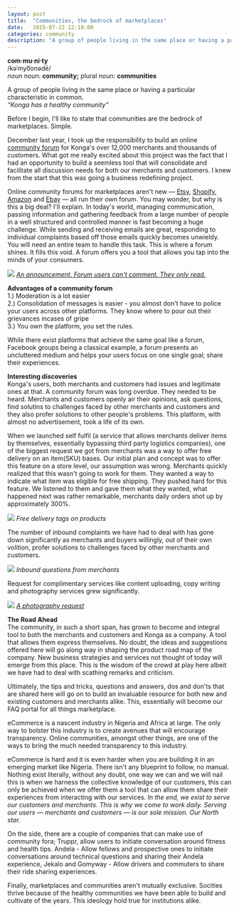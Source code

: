 ```yaml
---
layout: post
title:  "Communities, the bedrock of marketplaces"
date:   2015-07-22 12:18:00
categories: community
description: "A group of people living in the same place or having a particular characteristic in common."
---
```

<p>
<strong>com·mu·ni·ty</strong><br/>
/kəˈmyo͞onədē/<br>
<em>noun</em>
noun: <strong>community;</strong> plural noun: <strong>communities</strong><br/>

A group of people living in the same place or having a particular characteristic in common.<br/>
<span class="text-muted"><em>&#8220;Konga has a healthy community&#8221;</em></span>
</p>

Before I begin, I'll like to state that communities are the bedrock of marketplaces. Simple.

December last year, I took up the responsibility to build an online <a href="http://community.konga.com" target="_blank">community forum</a> for Konga's over 12,000 merchants and thousands of customers. What got me really excited about this project was the fact that I had an opportunity to build a seemless tool that will consolidate and facilitate all discussion needs for both our merchants and customers. I knew from the start that this was going a business redefining project.

Online community forums for marketplaces aren't new &mdash; <a href="https://www.etsy.com/forums" target="_blank">Etsy</a>, <a href="https://ecommerce.shopify.com/forums" target="_blank">Shopify</a>, <a href="https://sellercentral.amazon.com/forums/index.jspa" target="_blank">Amazon</a> and <a href="http://community.ebay.com/" target="_blank">Ebay</a> &mdash; all run their own forum. You may wonder, but why is this a big deal? I'll explain. In today's world, managing communication, passing information and gathering feedback from a large number of people in a well structured and controlled manner is fast becoming a huge challenge. While sending and receiving emails are great, responding to individual complaints based off those emails quickly becomes unwieldy. You will need an entire team to handle this task. This is where a forum shines. It fills this void. A forum offers you a tool that allows you tap into the minds of your consumers.

<img src="{{ site.url }}/assets/article_images/communities/announcement.png"/>
<span class="text-muted"><em><a href="http://community.konga.com/thread/introducing-the-new-order-life-cycle-on-konga-mall">An announcement. Forum users can't comment. They only read.</a></em></span>

<strong>Advantages of a community forum</strong><br/>
1.) Moderation is a lot easier<br/>
2.) Consolidation of messages is easier - you almost don't have to police your users across other platforms. They know where to pour out their grievances incases of gripe<br/>
3.) You own the platform, you set the rules. 

While there exist platforms that achieve the same goal like a forum, Facebook groups being a classical example, a forum presents an uncluttered medium and helps your users focus on one single goal; share their experiences. 

<strong>Interesting discoveries</strong><br/>
Konga's users, both merchants and customers had issues and legitimate ones at that. A community forum was long overdue. They needed to be heard. Merchants and customers openly air their opinions, ask questions, find solutins to challenges faced by other merchants and customers and they also profer solutions to other people's problems. This platform, with almost no advertisement, took a life of its own.

When we launched self fulfil (a service that allows merchants deliver items by themselves, essentially bypassing third party logistics companies), one of the biggest request we got from merchants was a way to offer free delivery on an item(SKU) bases. Our initial plan and concept was to offer this feature on a store level, our assumption was wrong. Merchants quickly realized that this wasn't going to work for them. They wanted a way to indicate what item was eligible for free shipping. They pushed hard for this feature. We listened to them and gave them what they wanted, what happened next was rather remarkable, merchants daily orders shot up by approximately 300%.

<img src="{{ site.url }}/assets/article_images/communities/free-delivery.png"/>
<span class="text-muted"><em>Free delivery tags on products</em></span>

The number of inbound complaints we have had to deal with has gone down significantly as merchants and buyers willingly, out of  their own volition, profer solutions to challenges faced by other merchants and customers.

<img src="{{ site.url }}/assets/article_images/communities/how-do-i-ship.png"/>
<span class="text-muted"><em>Inbound questions from merchants</em></span>

Request for complimentary services like content uploading, copy writing and photography services grew significantly.

<img src="{{ site.url }}/assets/article_images/communities/photo.png"/>
<span class="text-muted"><em><a href="http://community.konga.com/thread/i-need-a-konga-certified-photographer-in-my-area">A photography request</a></em></span>

<strong>The Road Ahead</strong><br/>
The community, in such a short span, has grown to become and integral tool to both the merchants and customers and Konga as a company. A tool that allows them express themselves. No doubt, the ideas and suggestions offered here will go along way in shaping the product road map of the company. New business strategies and services not thought of today will emerge from this place. This is the wisdom of the crowd at play here albeit we have had to deal with scathing remarks and criticism.

Ultimately, the tips and tricks, questions and answers, dos and don'ts that are shared here will go on to build an invaluable resource for both new and existing customers and merchants alike. This, essentially will become our FAQ portal for all things marketplace.

eCommerce is a nascent industry in Nigeria and Africa at large. The only way to bolster this industry is to create avenues that will encourage transparency. Online communities, amongst other things, are one of the ways to bring the much needed transparency to this industry.

eCommerce is hard and it is even harder when you are building it in an emerging market like Nigeria. There isn't any blueprint to follow, no manual. Nothing exist literally, without any doubt, one way we can and we will nail this is when we harness the collective knowledge of our customers, this can only be achieved when we offer them a tool that can allow them share their experiences from interacting with our services. <em>In the end, we exist to serve our customers and merchants. This is why we come to work daily. Serving our users &mdash; merchants and customers &mdash; is our sole mission. Our North star.</em>

On the side, there are a couple of companies that can make use of community fora; Truppr, allow users to initiate conversation around fitness and health tips. Andela - Allow fellows and prospective ones to initiate conversations around technical questions and sharing their Andela experience, Jekalo and Gomyway - Allow drivers and commuters to share their ride sharing experiences.

Finally, marketplaces and communities aren't mutually exclusive. Socities thrive because of the healthy communities
we have been able to build and cultivate of the years. This ideology hold true for institutions alike.